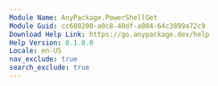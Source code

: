 ```yaml
---
Module Name: AnyPackage.PowerShellGet
Module Guid: cc680200-a0c8-40df-a004-64c3899a72c9
Download Help Link: https://go.anypackage.dev/help
Help Version: 0.1.0.0
Locale: en-US
nav_exclude: true
search_exclude: true
---
```

